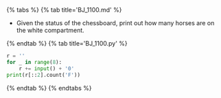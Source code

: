{% tabs %}
{% tab title='BJ_1100.md' %}

* Given the status of the chessboard, print out how many horses are on the white compartment.

{% endtab %}
{% tab title='BJ_1100.py' %}

```py
r = ''
for _ in range(8):
    r += input() + '0'
print(r[::2].count('F'))
```

{% endtab %}
{% endtabs %}
